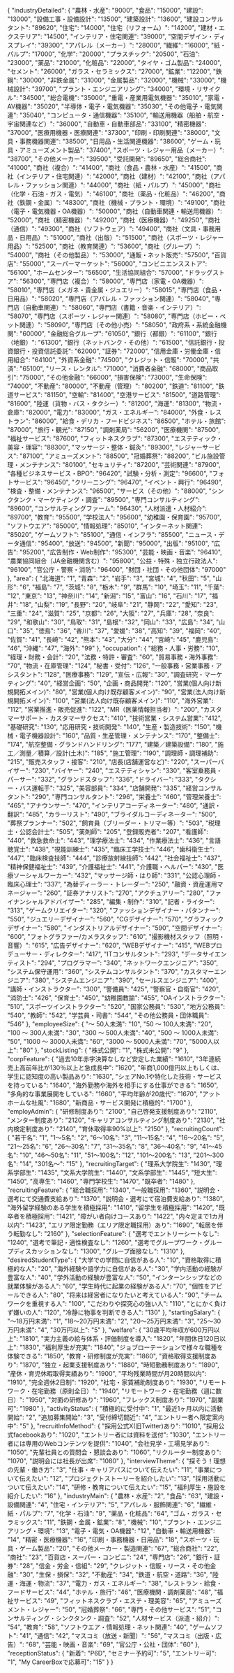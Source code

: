 {
  "industryDetailed": {
    "農林・水産": "9000",
    "食品": "15000",
    "建設": "13000",
    "設備工事・設備設計": "13500",
    "建築設計": "13600",
    "建設コンサルタント": "89620",
    "住宅": "14000",
    "住宅（リフォーム）": "14200",
    "建材・エクステリア": "14500",
    "インテリア・住宅関連": "39000",
    "空間デザイン・ディスプレイ": "39300",
    "アパレル（メーカー）": "28000",
    "繊維": "16000",
    "紙・パルプ": "17000",
    "化学": "20000",
    "プラスチック": "20500",
    "石油": "23000",
    "薬品": "21000",
    "化粧品": "22000",
    "タイヤ・ゴム製品": "24000",
    "セメント": "26000",
    "ガラス・セラミックス": "27000",
    "鉱業": "12200",
    "鉄鋼": "30000",
    "非鉄金属": "31000",
    "金属製品": "32000",
    "機械": "33000",
    "機械設計": "39700",
    "プラント・エンジニアリング": "34000",
    "環境・リサイクル": "34500",
    "総合電機": "35000",
    "重電・産業用電気機器": "35010",
    "家電・AV機器": "35020",
    "半導体・電子・電気機器": "35030",
    "その他電子・電気関連": "35040",
    "コンピュータ・通信機器": "35100",
    "輸送用機器（船舶・航空・宇宙関連など）": "36000",
    "自動車・自動車部品": "33100",
    "精密機器": "37000",
    "医療用機器・医療関連": "37300",
    "印刷・印刷関連": "38000",
    "文具・事務機器関連": "38500",
    "日用品・生活関連機器": "38600",
    "ゲーム・玩具・アミューズメント製品": "37400",
    "スポーツ・レジャー用品（メーカー）": "38700",
    "その他メーカー": "39500",
    "受託開発": "89650",
    "総合商社": "41000",
    "商社（複合）": "41400",
    "商社（食品・農林・水産）": "41500",
    "商社（インテリア・住宅関連）": "42000",
    "商社（建材）": "42100",
    "商社（アパレル・ファッション関連）": "44000",
    "商社（紙・パルプ）": "45000",
    "商社（化学・石油・ガス・電気）": "46100",
    "商社（薬品・化粧品）": "46200",
    "商社（鉄鋼・金属）": "48300",
    "商社（機械・プラント・環境）": "49100",
    "商社（電子・電気機器・OA機器）": "50000",
    "商社（自動車関連・輸送用機器）": "52000",
    "商社（精密機器）": "49200",
    "商社（医療機器）": "49250",
    "商社（通信）": "49300",
    "商社（ソフトウェア）": "49400",
    "商社（文具・事務用品・日用品）": "51000",
    "商社（出版）": "51500",
    "商社（スポーツ・レジャー用品）": "52500",
    "商社（教育関連）": "53600",
    "商社（グループ）": "54000",
    "商社（その他製品）": "53000",
    "通販・ネット販売": "57500",
    "百貨店": "55000",
    "スーパーマーケット": "56000",
    "コンビニエンスストア": "56100",
    "ホームセンター": "56500",
    "生活協同組合": "57000",
    "ドラッグストア": "56300",
    "専門店（複合）": "58000",
    "専門店（家電・OA機器）": "58010",
    "専門店（メガネ・貴金属・ジュエリー）": "58015",
    "専門店（食品・日用品）": "58020",
    "専門店（アパレル・ファッション関連）": "58040",
    "専門店（自動車関連）": "58060",
    "専門店（書籍・音楽・インテリア）": "58070",
    "専門店（スポーツ・レジャー関連）": "58080",
    "専門店（ホビー・ペット関連）": "58090",
    "専門店（その他小売）": "58050",
    "政府系・系統金融機関": "60000",
    "金融総合グループ": "61050",
    "銀行（都銀）": "61100",
    "銀行（地銀）": "61300",
    "銀行（ネットバンク・その他）": "61500",
    "信託銀行・投資銀行・投資信託委託": "62000",
    "証券": "72000",
    "信用金庫・労働金庫・信用組合": "64100",
    "外資系金融": "74500",
    "クレジット・信販": "70000",
    "共済": "65100",
    "リース・レンタル": "71000",
    "消費者金融": "68000",
    "商品取引": "75000",
    "その他金融": "66000",
    "損害保険": "73000",
    "生命保険": "74000",
    "不動産": "80000",
    "不動産（管理）": "80200",
    "鉄道": "81100",
    "鉄道サービス": "81150",
    "空輸": "81400",
    "空港サービス": "81500",
    "道路管理": "81600",
    "陸運（貨物・バス・タクシー）": "81200",
    "海運": "81300",
    "物流・倉庫": "82000",
    "電力": "83000",
    "ガス・エネルギー": "84000",
    "外食・レストラン": "86000",
    "給食・デリカ・フードビジネス": "86500",
    "ホテル・旅館": "87000",
    "旅行・観光": "87150",
    "調剤薬局": "56200",
    "医療機関": "87500",
    "福祉サービス": "87600",
    "フィットネスクラブ": "87300",
    "エステティック・美容・理容": "88300",
    "マッサージ・整体・鍼灸": "89300",
    "レジャーサービス": "87100",
    "アミューズメント": "88500",
    "冠婚葬祭": "88200",
    "ビル施設管理・メンテナンス": "80100",
    "セキュリティ": "87200",
    "芸術関連": "87900",
    "各種ビジネスサービス・BPO": "96420",
    "試験・分析・測定": "96600",
    "フォトサービス": "96450",
    "クリーニング": "96470",
    "イベント・興行": "96490",
    "検査・整備・メンテナンス": "96500",
    "サービス（その他）": "88000",
    "シンクタンク・マーケティング・調査": "89500",
    "専門コンサルティング": "89600",
    "コンサルティングファーム": "96430",
    "人材派遣・人材紹介": "89700",
    "教育": "95500",
    "学校法人": "95600",
    "幼稚園・保育園": "95700",
    "ソフトウエア": "85000",
    "情報処理": "85010",
    "インターネット関連": "85020",
    "ゲームソフト": "85100",
    "通信・インフラ": "85500",
    "ニュース・データ通信": "95400",
    "放送": "94500",
    "新聞": "95000",
    "出版": "95100",
    "広告": "95200",
    "広告制作・Web制作": "95300",
    "芸能・映画・音楽": "96410",
    "農業協同組合（JA金融機関含む）": "95800",
    "公益・特殊・独立行政法人": "96100",
    "官公庁・警察・消防": "96400",
    "財団・社団・その他団体": "97000"
  },
  "area": {
    "北海道": "1",
    "青森": "2",
    "岩手": "3",
    "宮城": "4",
    "秋田": "5",
    "山形": "6",
    "福島": "7",
    "茨城": "8",
    "栃木": "9",
    "群馬": "10",
    "埼玉": "11",
    "千葉": "12",
    "東京": "13",
    "神奈川": "14",
    "新潟": "15",
    "富山": "16",
    "石川": "17",
    "福井": "18",
    "山梨": "19",
    "長野": "20",
    "岐阜": "21",
    "静岡": "22",
    "愛知": "23",
    "三重": "24",
    "滋賀": "25",
    "京都": "26",
    "大阪": "27",
    "兵庫": "28",
    "奈良": "29",
    "和歌山": "30",
    "鳥取": "31",
    "島根": "32",
    "岡山": "33",
    "広島": "34",
    "山口": "35",
    "徳島": "36",
    "香川": "37",
    "愛媛": "38",
    "高知": "39",
    "福岡": "40",
    "佐賀": "41",
    "長崎": "42",
    "熊本": "43",
    "大分": "44",
    "宮崎": "45",
    "鹿児島": "46",
    "沖縄": "47",
    "海外": "99"
  },
  "occupation": {
    "総務・人事・労務": "10",
    "経理・財務・会計": "20",
    "法務・特許・審査": "60",
    "貿易事務・海外事務": "70",
    "物流・在庫管理": "124",
    "秘書・受付": "126",
    "一般事務・営業事務・アシスタント": "128",
    "医療事務": "129",
    "宣伝・広報": "30",
    "調査研究・マーケティング": "40",
    "経営企画": "50",
    "企画・商品開発": "120",
    "営業(個人向け新規開拓メイン)": "80",
    "営業(個人向け既存顧客メイン)": "90",
    "営業(法人向け新規開拓メイン)": "100",
    "営業(法人向け既存顧客メイン)": "110",
    "海外営業": "112",
    "営業推進・販売促進": "122",
    "MR（医薬情報担当者）": "200",
    "カスタマーサポート・カスタマーサクセス": "410",
    "技術営業・システム営業": "412",
    "基礎研究": "130",
    "応用研究・技術開発": "140",
    "生産・製造技術": "150",
    "機械・電子機器設計": "160",
    "品質・生産管理・メンテナンス": "170",
    "整備士": "174",
    "航空整備・グランドハンドリング": "177",
    "建築／建築設備": "180",
    "施工／測量／積算／設計(土木)": "185",
    "施工管理": "190",
    "調理師・調理補助": "215",
    "販売スタッフ・接客": "210",
    "店長(店舗運営など)": "220",
    "スーパーバイザー": "230",
    "バイヤー": "240",
    "エステティシャン": "330",
    "客室乗務員・パーサー": "332",
    "グランドスタッフ": "336",
    "ドライバー": "333",
    "タクシー・バス運転手": "325",
    "美容部員": "334",
    "店舗開発": "335",
    "経営コンサルタント": "290",
    "専門コンサルタント": "296",
    "栄養士": "460",
    "管理栄養士": "465",
    "アナウンサー": "470",
    "インテリアコーディネーター": "480",
    "通訳・翻訳": "485",
    "カラーリスト": "490",
    "ブライダルコーディネーター": "500",
    "葬祭プランナー": "502",
    "飼育員（ブリーダー・トリマー等）": "503",
    "税理士・公認会計士": "505",
    "薬剤師": "205",
    "登録販売者": "207",
    "看護師": "440",
    "救急救命士": "443",
    "理学療法士": "434",
    "作業療法士": "436",
    "言語聴覚士": "438",
    "視能訓練士": "435",
    "臨床工学技士": "446",
    "歯科衛生士": "447",
    "臨床検査技師": "444",
    "診療放射線技師": "442",
    "社会福祉士": "437",
    "精神保健福祉士": "439",
    "介護福祉士": "441",
    "介護職・ヘルパー": "430",
    "医療ソーシャルワーカー": "432",
    "マッサージ師・はり師": "331",
    "公認心理師・臨床心理士": "337",
    "為替ディーラー・トレーダー": "250",
    "融資・資産運用マネージャー": "260",
    "証券アナリスト": "270",
    "アクチュアリー": "280",
    "ファイナンシャルアドバイザー": "285",
    "編集・制作": "310",
    "記者・ライター": "313",
    "ゲームクリエイター": "320",
    "ファッションデザイナー・パタンナー": "550",
    "ジュエリーデザイナー": "560",
    "CGデザイナー": "570",
    "グラフィックデザイナー": "580",
    "インダストリアルデザイナー": "590",
    "空間デザイナー": "600",
    "フォトグラファー/カメラスタッフ": "610",
    "撮影機材スタッフ（照明・音響）": "615",
    "広告デザイナー": "620",
    "WEBデザイナー": "415",
    "WEBプロデューサー・ディレクター": "417",
    "ITコンサルタント": "293",
    "データサイエンティスト": "294",
    "プログラマー": "340",
    "ネットワークエンジニア": "350",
    "システム保守運用": "360",
    "システムコンサルタント": "370",
    "カスタマーエンジニア": "380",
    "システムエンジニア": "390",
    "セールスエンジニア": "400",
    "講師・インストラクター": "300",
    "警備員": "425",
    "警察官・自衛官": "420",
    "消防士": "426",
    "保育士": "450",
    "幼稚園教諭": "455",
    "OAインストラクター": "510",
    "スポーツインストラクター": "520",
    "国家公務員": "530",
    "地方公務員": "540",
    "教師": "542",
    "学芸員・司書": "544",
    "その他公務員・団体職員": "546"
  },
  "employeeSize": {
    "～ 50人未満": "10",
    "50 ～ 100人未満": "20",
    "100 ～ 300人未満": "30",
    "300 ～ 500人未満": "40",
    "500 ～ 1000人未満": "50",
    "1000 ～ 3000人未満": "60",
    "3000 ～ 5000人未満": "70",
    "5000人以上": "80"
  },
  "stockListing": {
    "株式公開": "1",
    "株式未公開": "9"
  },
  "corpFeature": {
    "過去10年赤字決算なしなど安定した業績": "1610",
    "3年連続売上高前年比が130％以上と急成長中": "1620",
    "年商1,000億円以上もしくは、学生に認知度の高い製品あり": "1630",
    "シェアNo.1や特化した技術・サービスを持っている": "1640",
    "海外勤務や海外を相手にする仕事ができる": "1650",
    "多角的な事業展開をしている": "1660",
    "平均年齢が20歳代": "1670",
    "アットホームな社風": "1680",
    "新商品・サービス開発に積極的": "1700"
  },
  "employAdmin": {
    "研修制度あり": "2100",
    "自己啓発支援制度あり": "2110",
    "メンター制度あり": "2120",
    "キャリアコンサルティング制度あり": "2130",
    "社内検定制度あり": "2140",
    "育休取得率90%以上": "2150"
  },
  "recruitingCount": {
    "若干名": "1",
    "1～5名": "2",
    "6～10名": "3",
    "11～15名": "4",
    "16～20名": "5",
    "21～25名": "6",
    "26～30名": "7",
    "31～35名": "8",
    "36～40名": "9",
    "41～45名": "10",
    "46～50名": "11",
    "51～100名": "12",
    "101～200名": "13",
    "201～300名": "14",
    "301名～": "15"
  },
  "recruitingTarget": {
    "理系大学院生": "1430",
    "理系学部生": "1435",
    "文系大学院生": "1440",
    "文系学部生": "1445",
    "短大生": "1450",
    "高専生": "1460",
    "専門学校生": "1470",
    "既卒者": "1480"
  },
  "recruitingFeature": {
    "総合職採用": "1340",
    "一般職採用": "1360",
    "説明会・選考にて交通費支給あり": "1370",
    "説明会・選考にて宿泊費支給あり": "1380",
    "海外留学経験のある学生を積極採用": "1410",
    "留学生を積極採用": "1420",
    "既卒者を積極採用": "1421",
    "障がい者向けコースあり": "1422",
    "内々定まで1カ月以内": "1423",
    "エリア限定勤務（エリア限定職採用）あり": "1690",
    "転居を伴う転勤なし": "2160"
  },
  "selectionFeature": {
    "選考でエントリーシートなし": "1240",
    "選考で筆記・適性検査なし": "1260",
    "選考でグループワーク・グループディスカッションなし": "1300",
    "グループ面接なし": "1310"
  },
  "desiredStudentType": {
    "大学での学問に自信がある人": "10",
    "資格取得に積極的な人": "20",
    "海外経験や語学力に自信がある人": "30",
    "学内活動の経験が豊富な人": "40",
    "学外活動の経験が豊富な人": "50",
    "インターンシップなどの就業体験がある人": "60",
    "学生時代に起業の経験がある人": "70",
    "個性をアピールできる人": "80",
    "将来は経営者になりたいと考えている人": "90",
    "チームワークを重視する人": "100",
    "こだわりや探究心の強い人": "110",
    "とにかく負けず嫌いの人": "120",
    "冷静に物事を判断できる人": "130"
  },
  "startingSalary": {
    "～18万円未満": "1",
    "18～20万円未満": "2",
    "20～25万円未満": "3",
    "25～30万円未満": "4",
    "30万円以上": "5"
  },
  "welfare": {
    "30歳平均年収が600万円以上": "1810",
    "実力主義の給与体系・評価制度を導入": "1820",
    "年間休日120日以上": "1830",
    "福利厚生が充実": "1840",
    "ジョブローテーションで様々な職種を体験できる": "1850",
    "教育・研修制度が充実": "1860",
    "資格取得支援制度あり": "1870",
    "独立・起業支援制度あり": "1880",
    "時短勤務制度あり": "1890",
    "産休・育児休暇取得実績あり": "1900",
    "平均残業時間が月20時間以内": "1910",
    "完全週休2日制": "1920",
    "社宅・家賃補助制度あり": "1930",
    "リモートワーク・在宅勤務（原則全日）": "1940",
    "リモートワーク・在宅勤務（週に数日）": "1950",
    "対面の研修あり": "1960",
    "フレックス制度あり": "1970",
    "副業可": "1980"
  },
  "activityStatus": {
    "積極的に受付中": "1",
    "最近1ヶ月以内に活動開始": "2",
    "追加募集開始": "3",
    "受付締切間近": "4",
    "エントリー者へ限定案内中": "5"
  },
  "recruitInfoMethod": {
    "採用公式X(旧Twitter)あり": "1010",
    "採用公式facebookあり": "1020",
    "エントリー者には資料を送付": "1030",
    "エントリー者には専用のWebコンテンツを提供": "1040",
    "会社見学・工場見学あり": "1050",
    "先輩社員との質問会・懇談会あり": "1060",
    "リクルーター制度あり": "1070",
    "説明会には社長が出席": "1080"
  },
  "interviewTheme": {
    "探そう！理想の先輩・働き方": "3",
    "仕事・キャリアパスについて伝えたい": "11",
    "事業について伝えたい": "12",
    "プロジェクトストーリーを紹介したい": "13",
    "採用活動について伝えたい": "14",
    "研修・教育について伝えたい": "15",
    "福利厚生・施設を紹介したい": "16"
  },
  "industryMain": {
    "農林・水産": "2",
    "食品": "63",
    "建設・設備関連": "4",
    "住宅・インテリア": "5",
    "アパレル・服飾関連": "6",
    "繊維・紙・パルプ": "7",
    "化学・石油": "9",
    "薬品・化粧品": "64",
    "ゴム・ガラス・セラミックス": "11",
    "鉄鋼・金属・鉱業": "8",
    "機械": "10",
    "プラント・エンジニアリング・環境": "13",
    "電子・電気・OA機器": "12",
    "自動車・輸送用機器": "14",
    "精密・医療機器": "16",
    "印刷・事務機器・日用品": "18",
    "スポーツ・玩具・ゲーム製品": "20",
    "その他メーカー・製造関連": "67",
    "総合商社": "22",
    "商社": "23",
    "百貨店・スーパー・コンビニ": "24",
    "専門店": "26",
    "銀行・証券": "28",
    "信金・労金・信組": "29",
    "クレジット・信販・リース・その他金融": "30",
    "生保・損保": "32",
    "不動産": "34",
    "鉄道・航空・道路": "36",
    "陸運・海運・物流": "37",
    "電力・ガス・エネルギー": "38",
    "レストラン・給食・フードサービス": "44",
    "ホテル・旅行": "46",
    "医療機関・調剤薬局": "48",
    "福祉サービス": "49",
    "フィットネスクラブ・エステ・理美容": "65",
    "アミューズメント・レジャー": "50",
    "冠婚葬祭": "66",
    "専門・その他サービス": "51",
    "コンサルティング・シンクタンク・調査": "52",
    "人材サービス（派遣・紹介）": "54",
    "教育": "58",
    "ソフトウエア・情報処理・ネット関連": "40",
    "ゲームソフト": "41",
    "通信": "42",
    "マスコミ（放送・新聞）": "56",
    "マスコミ（出版・広告）": "68",
    "芸能・映画・音楽": "69",
    "官公庁・公社・団体": "60"
  },
  "receptionStatus": {
    "新着": "P6D",
    "セミナー予約可": "5",
    "エントリー可": "1",
    "My CareerBoxで応募可": "15"
  }
}

